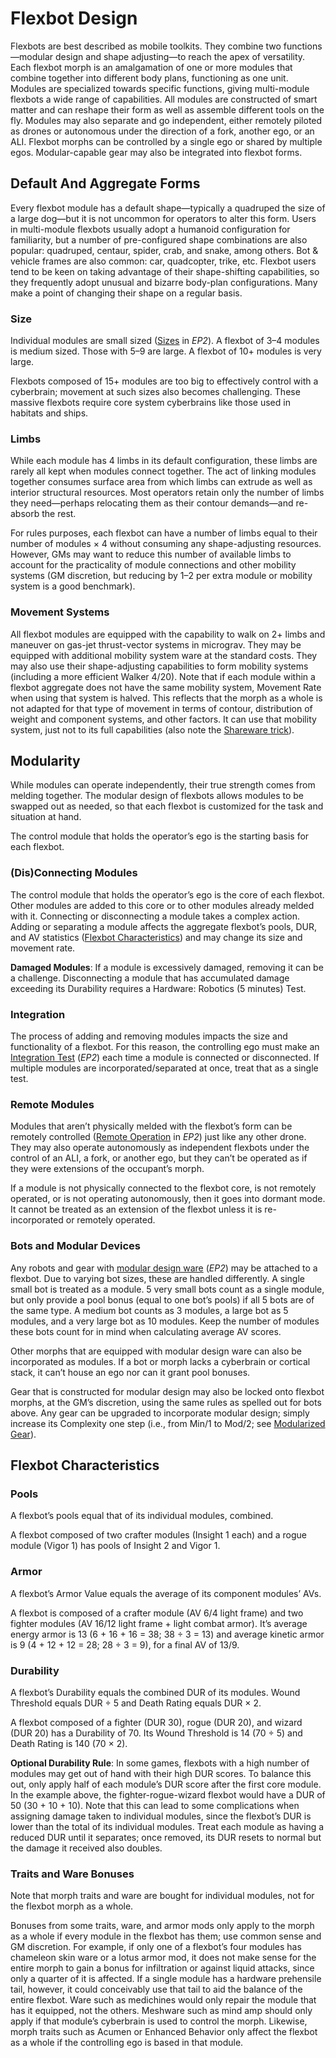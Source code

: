# Flexbot Design

Flexbots are best described as mobile toolkits. They combine two functions—modular design and shape adjusting—to reach the apex of versatility. Each flexbot morph is an amalgamation of one or more modules that combine together into different body plans, functioning as one unit. Modules are specialized towards specific functions, giving multi-module flexbots a wide range of capabilities. All modules are constructed of smart matter and can reshape their form as well as assemble different tools on the fly. Modules may also separate and go independent, either remotely piloted as drones or autonomous under the direction of a fork, another ego, or an ALI. Flexbot morphs can be controlled by a single ego or shared by multiple egos. Modular-capable gear may also be integrated into flexbot forms.

## Default And Aggregate Forms

Every flexbot module has a default shape—typically a quadruped the size of a large dog—but it is not uncommon for operators to alter this form. Users in multi-module flexbots usually adopt a humanoid configuration for familiarity, but a number of pre-configured shape combinations are also popular: quadruped, centaur, spider, crab, and snake, among others. Bot & vehicle frames are also common: car, quadcopter, trike, etc. Flexbot users tend to be keen on taking advantage of their shape-shifting capabilities, so they frequently adopt unusual and bizarre body-plan configurations. Many make a point of changing their shape on a regular basis.

### Size

Individual modules are small sized ([Sizes](../../12/21-other-action-factors.md#sizes) in _EP2_). A flexbot of 3–4 modules is medium sized. Those with 5–9 are large. A flexbot of 10+ modules is very large.

Flexbots composed of 15+ modules are too big to effectively control with a cyberbrain; movement at such sizes also becomes challenging. These massive flexbots require core system cyberbrains like those used in habitats and ships.

### Limbs

While each module has 4 limbs in its default configuration, these limbs are rarely all kept when modules connect together. The act of linking modules together consumes surface area from which limbs can extrude as well as interior structural resources. Most operators retain only the number of limbs they need—perhaps relocating them as their contour demands—and re-absorb the rest.

For rules purposes, each flexbot can have a number of limbs equal to their number of modules × 4 without consuming any shape-adjusting resources. However, GMs may want to reduce this number of available limbs to account for the practicality of module connections and other mobility systems (GM discretion, but reducing by 1–2 per extra module or mobility system is a good benchmark).

### Movement Systems

All flexbot modules are equipped with the capability to walk on 2+ limbs and maneuver on gas-jet thrust-vector systems in micrograv. They may be equipped with additional mobility system ware at the standard costs. They may also use their shape-adjusting capabilities to form mobility systems (including a more efficient Walker 4/20). Note that if each module within a flexbot aggregate does not have the same mobility system, Movement Rate when using that system is halved. This reflects that the morph as a whole is not adapted for that type of movement in terms of contour, distribution of weight and component systems, and other factors. It can use that mobility system, just not to its full capabilities (also note the [Shareware trick](05-flexbot-tricks.md#shareware)).

## Modularity

While modules can operate independently, their true strength comes from melding together. The modular design of flexbots allows modules to be swapped out as needed, so that each flexbot is customized for the task and situation at hand.

The control module that holds the operator’s ego is the starting basis for each flexbot.

### (Dis)Connecting Modules

The control module that holds the operator’s ego is the core of each flexbot. Other modules are added to this core or to other modules already melded with it. Connecting or disconnecting a module takes a complex action. Adding or separating a module affects the aggregate flexbot’s pools, DUR, and AV statistics ([Flexbot Characteristics](#flexbot-characteristics)) and may change its size and movement rate.

**Damaged Modules**: If a module is excessively damaged, removing it can be a challenge. Disconnecting a module that has accumulated damage exceeding its Durability requires a Hardware: Robotics (5 minutes) Test.

### Integration

The process of adding and removing modules impacts the size and functionality of a flexbot. For this reason, the controlling ego must make an [Integration Test](../../15/02-resleeving.md#integration-test) (_EP2_) each time a module is connected or disconnected. If multiple modules are incorporated/separated at once, treat that as a single test.

### Remote Modules

Modules that aren’t physically melded with the flexbot’s form can be remotely controlled ([Remote Operation](../../16/21-robots.md#remote-operations) in _EP2_) just like any other drone. They may also operate autonomously as independent flexbots under the control of an ALI, a fork, or another ego, but they can’t be operated as if they were extensions of the occupant’s morph.

If a module is not physically connected to the flexbot core, is not remotely operated, or is not operating autonomously, then it goes into dormant mode. It cannot be treated as an extension of the flexbot unless it is re-incorporated or remotely operated.

### Bots and Modular Devices

Any robots and gear with [modular design ware](../../16/11-physical-augmentations.md) (_EP2_) may be attached to a flexbot. Due to varying bot sizes, these are handled differently. A single small bot is treated as a module. 5 very small bots count as a single module, but only provide a pool bonus (equal to one bot’s pools) if all 5 bots are of the same type. A medium bot counts as 3 modules, a large bot as 5 modules, and a very large bot as 10 modules. Keep the number of modules these bots count for in mind when calculating average AV scores.

Other morphs that are equipped with modular design ware can also be incorporated as modules. If a bot or morph lacks a cyberbrain or cortical stack, it can’t house an ego nor can it grant pool bonuses.

Gear that is constructed for modular design may also be locked onto flexbot morphs, at the GM’s discretion, using the same rules as spelled out for bots above. Any gear can be upgraded to incorporate modular design; simply increase its Complexity one step (i.e., from Min/1 to Mod/2; see [Modularized Gear](06-upgrades.md#modularized-gear)).

## Flexbot Characteristics

### Pools

A flexbot’s pools equal that of its individual modules, combined.

<!-- CLEANED blockquote -->

A flexbot composed of two crafter modules (Insight 1 each) and a rogue module (Vigor 1) has pools of Insight 2 and Vigor 1.

<!-- CLEANED /blockquote -->

### Armor

A flexbot’s Armor Value equals the average of its component modules’ AVs.

<!-- CLEANED blockquote -->

A flexbot is composed of a crafter module (AV 6/4 light frame) and two fighter modules (AV 16/12 light frame + light combat armor). It’s average energy armor is 13 (6 + 16 + 16 = 38; 38 ÷ 3 = 13) and average kinetic armor is 9 (4 + 12 + 12 = 28; 28 ÷ 3 = 9), for a final AV of 13/9.

<!-- CLEANED /blockquote -->

### Durability

A flexbot’s Durability equals the combined DUR of its modules. Wound Threshold equals DUR ÷ 5 and Death Rating equals DUR × 2.

<!-- CLEANED blockquote -->

A flexbot composed of a fighter (DUR 30), rogue (DUR 20), and wizard (DUR 20) has a Durability of 70. Its Wound Threshold is 14 (70 ÷ 5) and Death Rating is 140 (70 × 2).

<!-- CLEANED /blockquote -->

**Optional Durability Rule**: In some games, flexbots with a high number of modules may get out of hand with their high DUR scores. To balance this out, only apply half of each module’s DUR score after the first core module. In the example above, the fighter-rogue-wizard flexbot would have a DUR of 50 (30 + 10 + 10). Note that this can lead to some complications when assigning damage taken to individual modules, since the flexbot’s DUR is lower than the total of its individual modules. Treat each module as having a reduced DUR until it separates; once removed, its DUR resets to normal but the damage it received also doubles.

### Traits and Ware Bonuses

Note that morph traits and ware are bought for individual modules, not for the flexbot morph as a whole.

Bonuses from some traits, ware, and armor mods only apply to the morph as a whole if every module in the flexbot has them; use common sense and GM discretion. For example, if only one of a flexbot’s four modules has chameleon skin ware or a lotus armor mod, it does not make sense for the entire morph to gain a bonus for infiltration or against liquid attacks, since only a quarter of it is affected. If a single module has a hardware prehensile tail, however, it could conceivably use that tail to aid the balance of the entire flexbot. Ware such as medichines would only repair the module that has it equipped, not the others. Meshware such as mind amp should only apply if that module’s cyberbrain is used to control the morph. Likewise, morph traits such as Acumen or Enhanced Behavior only affect the flexbot as a whole if the controlling ego is based in that module.
